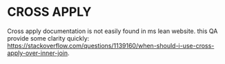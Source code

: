 # CROSS APPLY

Cross apply documentation is not easily found in ms lean website. this QA provide some clarity quickly:
<https://stackoverflow.com/questions/1139160/when-should-i-use-cross-apply-over-inner-join>.
